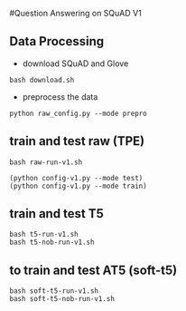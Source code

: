 #Question Answering on SQuAD V1 

## Data Processing

- download SQuAD and Glove

```
bash download.sh
```

- preprocess the data

```
python raw_config.py --mode prepro
```

## train and test raw (TPE)

```
bash raw-run-v1.sh  

(python config-v1.py --mode test)
(python config-v1.py --mode train)
```

## train and test T5

```
bash t5-run-v1.sh
bash t5-nob-run-v1.sh
```

## to train and test AT5 (soft-t5)
```
bash soft-t5-run-v1.sh
bash soft-t5-nob-run-v1.sh
```
